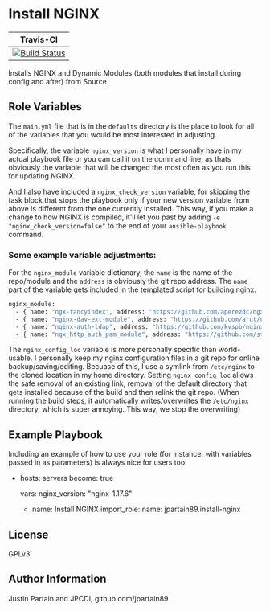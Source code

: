 # Install NGINX

| **Travis-CI** |
| ---- |
| [![Build Status](https://travis-ci.com/jpartain89/ansible-role-install-nginx.svg?branch=master)](https://travis-ci.com/jpartain89/ansible-role-install-nginx) |

Installs NGINX and Dynamic Modules (both modules that install during config and after) from Source

## Role Variables

The `main.yml` file that is in the `defaults` directory is the place to look for all of the variables that you would be most interested in adjusting.

Specifically, the variable ``nginx_version`` is what I personally have in my actual playbook file or you can call it on the command line, as thats obviously the variable that will be changed the most often as you run this for updating NGINX.

And I also have included a ``nginx_check_version`` variable, for skipping the task block that stops the playbook only if your new version variable from above is different from the one currently installed. This way, if you make a change to how NGINX is compiled, it'll let you past by adding ``-e "nginx_check_version=false"`` to the end of your ``ansible-playbook`` command.

### Some example variable adjustments:

For the ``nginx_module`` variable dictionary, the ``name`` is the name of the repo/module and the ``address`` is obviously the git repo address. The ``name`` part of the variable gets included in the templated script for building nginx.

```bash
nginx_module:
  - { name: "ngx-fancyindex", address: "https://github.com/aperezdc/ngx-fancyindex.git" }
  - { name: "nginx-dav-ext-module", address: "https://github.com/arut/nginx-dav-ext-module.git" }
  - { name: "nginx-auth-ldap", address: "https://github.com/kvspb/nginx-auth-ldap.git" }
  - { name: "ngx_http_auth_pam_module", address: "https://github.com/sto/ngx_http_auth_pam_module" }
```

The ``nginx_config_loc`` variable is more personally specific than world-usable. I personally keep my nginx configuration files in a git repo for online backup/saving/editing. Becuase of this, I use a symlink from ``/etc/nginx`` to the cloned location in my home directory. Setting ``nginx_config_loc`` allows the safe removal of an existing link, removal of the default directory that gets installed because of the build and then relink the git repo. (When running the build steps, it automatically writes/overwrites the ``/etc/nginx`` directory, which is super annoying. This way, we stop the overwriting)

## Example Playbook

Including an example of how to use your role (for instance, with variables passed in as parameters) is always nice for users too:

  - hosts: servers
    become: true

    vars:
      nginx_version: "nginx-1.17.6"

    - name: Install NGINX
      import_role:
        name: jpartain89.install-nginx

## License

GPLv3

## Author Information

Justin Partain and JPCDI, github.com/jpartain89

